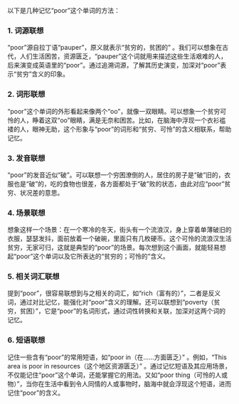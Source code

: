 以下是几种记忆“poor”这个单词的方法：

### 1. 词源联想
“poor”源自拉丁语“pauper”，原义就表示“贫穷的，贫困的” 。我们可以想象在古代，人们生活困苦，资源匮乏，“pauper”这个词就用来描述这些生活艰难的人，后来演变成英语里的“poor”。通过追溯词源，了解其历史演变，加深对“poor”表示“贫穷”含义的印象。

### 2. 词形联想
“poor”这个单词的外形看起来像两个“oo”，就像一双眼睛。可以想象一个贫穷可怜的人，睁着这双“oo”眼睛，满是无奈和困苦。比如，在脑海中浮现一个衣衫褴褛的人，眼神无助，这个形象与“poor”的词形和“贫穷、可怜”的含义相联系，帮助记忆。

### 3. 发音联想
“poor”的发音近似“破”。可以联想一个穷困潦倒的人，居住的房子是“破”旧的，衣服也是“破”的，吃的食物也很差，各方面都处于“破”败的状态，由此对应“poor”贫穷、状况差的意思。

### 4. 场景联想
想象这样一个场景：在一个寒冷的冬天，街头有一个流浪汉，身上穿着单薄破旧的衣服，瑟瑟发抖，面前放着一个破碗，里面只有几枚硬币。这个可怜的流浪汉生活贫穷，无家可归，这就是典型的“poor”的场景。每次想到这个画面，就能轻易想起“poor”这个单词以及它所表达的“贫穷的；可怜的”含义。

### 5. 相关词汇联想
提到“poor”，很容易联想到与之相关的词汇，如“rich（富有的）”，二者是反义词，通过对比记忆，能强化对“poor”含义的理解。还可以联想到“poverty（贫穷，贫困）”，它是“poor”的名词形式，通过词性转换和关联，加深对这两个词的记忆。

### 6. 短语联想
记住一些含有“poor”的常用短语，如“poor in（在……方面匮乏）” 。例如，“This area is poor in resources（这个地区资源匮乏）” 。通过记忆短语及其应用场景，不仅能记住“poor”这个单词，还能掌握它的用法。又如“poor thing（可怜的人或物）”，当你在生活中看到令人同情的人或事物时，脑海中就会浮现这个短语，进而记住“poor”的含义。 